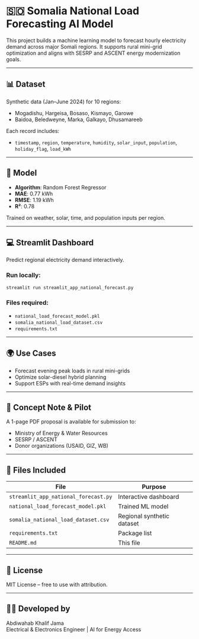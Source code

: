 # 🇸🇴 Somalia National Load Forecasting AI Model

This project builds a machine learning model to forecast hourly electricity demand across major Somali regions. It supports rural mini-grid optimization and aligns with SESRP and ASCENT energy modernization goals.

---

## 📊 Dataset

Synthetic data (Jan–June 2024) for 10 regions:
- Mogadishu, Hargeisa, Bosaso, Kismayo, Garowe
- Baidoa, Beledweyne, Marka, Galkayo, Dhusamareeb

Each record includes:
- `timestamp`, `region`, `temperature`, `humidity`, `solar_input`, `population`, `holiday_flag`, `load_kWh`

---

## 🤖 Model

- **Algorithm**: Random Forest Regressor
- **MAE**: 0.77 kWh
- **RMSE**: 1.19 kWh
- **R²**: 0.78

Trained on weather, solar, time, and population inputs per region.

---

## 💻 Streamlit Dashboard

Predict regional electricity demand interactively.

### Run locally:

```bash
streamlit run streamlit_app_national_forecast.py
```

### Files required:
- `national_load_forecast_model.pkl`
- `somalia_national_load_dataset.csv`
- `requirements.txt`

---

## 🌍 Use Cases

- Forecast evening peak loads in rural mini-grids
- Optimize solar-diesel hybrid planning
- Support ESPs with real-time demand insights

---

## 📝 Concept Note & Pilot

A 1-page PDF proposal is available for submission to:
- Ministry of Energy & Water Resources
- SESRP / ASCENT
- Donor organizations (USAID, GIZ, WB)

---

## 📁 Files Included

| File | Purpose |
|------|---------|
| `streamlit_app_national_forecast.py` | Interactive dashboard |
| `national_load_forecast_model.pkl` | Trained ML model |
| `somalia_national_load_dataset.csv` | Regional synthetic dataset |
| `requirements.txt` | Package list |
| `README.md` | This file |

---

## 📜 License

MIT License – free to use with attribution.

---

## 👨‍💻 Developed by

Abdiwahab Khalif Jama  
Electrical & Electronics Engineer | AI for Energy Access  

